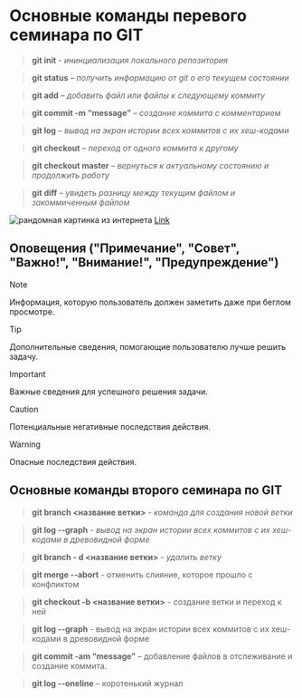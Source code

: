 # Основные команды перевого семинара по GIT

> **git init** - *ининциализация локального репозитория*

>**git status** – *получить информацию от git о его текущем состоянии*

>**git add** – *добавить файл или файлы к следующему коммиту*

>**git commit -m “message”** – *cоздание коммита с комментарием*

>**git log** – *вывод на экран истории всех коммитов с их хеш-кодами*

>**git checkout** – *переход от одного коммита к другому*

>**git checkout master** – *вернуться к актуальному состоянию и продолжить работу*

>**git diff** – *увидеть разницу между текущим файлом и закоммиченным файлом*

![рандомная картинка из интернета](https://mobimg.b-cdn.net/v3/fetch/80/807548893d3c824877406205a7aed13c.jpeg)
[Link](https://gb.ru)

## Оповещения ("Примечание", "Совет", "Важно!", "Внимание!", "Предупреждение")

> [!NOTE]
> Информация, которую пользователь должен заметить даже при беглом просмотре.

> [!TIP]
> Дополнительные сведения, помогающие пользователю лучше решить задачу.

> [!IMPORTANT]
> Важные сведения для успешного решения задачи.

> [!CAUTION]
> Потенциальные негативные последствия действия.

> [!WARNING]
> Опасные последствия действия.

## Основные команды второго семинара по GIT

> **git branch <название ветки>** - *команда для создания новой ветки*

> **git log --graph** - *вывод на экран истории всех коммитов с их хеш-кодами в древовидной форме*

> **git branch - d <название ветки>** - *удалить ветку*

>**git merge --abort** - отменить слияние, которое прошло с конфликтом

>**git checkout  -b <название ветки>** - создание ветки и переход к ней

>**git log --graph** - вывод на экран истории всех коммитов с их хеш-кодами в древовидной форме

>**git commit -am “message”** – добавление файлов в отслеживание и       создание коммита.

>**git log --oneline** – коротенький журнал
